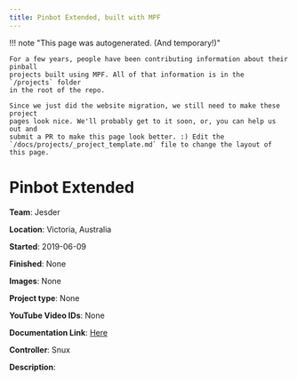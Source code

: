 ```yaml
---
title: Pinbot Extended, built with MPF
---
```


<!-- This file is used as the template for all the individual project pages. -->

!!! note "This page was autogenerated. (And temporary!)"

    For a few years, people have been contributing information about their pinball
    projects built using MPF. All of that information is in the `/projects` folder
    in the root of the repo.

    Since we just did the website migration, we still need to make these project
    pages look nice. We'll probably get to it soon, or, you can help us out and
    submit a PR to make this page look better. :) Edit the
    `/docs/projects/_project_template.md` file to change the layout of this page.

# Pinbot Extended

**Team**: Jesder

**Location**: Victoria, Australia

**Started**: 2019-06-09

**Finished**: None

**Images**: None

**Project type**: None

**YouTube Video IDs**: None

**Documentation Link**: [Here](https://www.aussiearcade.com/forum/pinball/pinball-restoration-s/homebrew-pinball-projects/102553-pinbot-extended-a-2-0-project)




**Controller**: Snux

**Description**:



<!-- Note, do not edit this file directly, as it will be overwritten when the list is regenerated.

To edit information about a project, edit the project's YAML file in the `/projects` folder. (Off the
root of the repo, not this folder which is `/www/projects`.)

To edit the look and feel or layout of this page, edit the `_project_template.md` file in the `/www/projects` folder. -->
